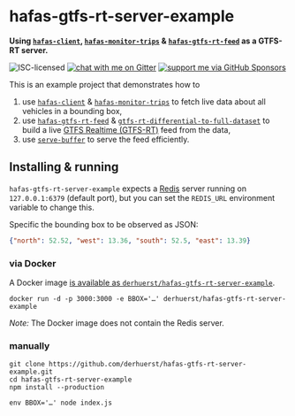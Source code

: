 # hafas-gtfs-rt-server-example

**Using [`hafas-client`](https://github.com/public-transport/hafas-client), [`hafas-monitor-trips`](https://github.com/derhuerst/hafas-monitor-trips) & [`hafas-gtfs-rt-feed`](https://github.com/derhuerst/hafas-gtfs-rt-feed) as a GTFS-RT server.**

![ISC-licensed](https://img.shields.io/github/license/derhuerst/hafas-gtfs-rt-server-example.svg)
[![chat with me on Gitter](https://img.shields.io/badge/chat%20with%20me-on%20gitter-512e92.svg)](https://gitter.im/derhuerst)
[![support me via GitHub Sponsors](https://img.shields.io/badge/support%20me-donate-fa7664.svg)](https://github.com/sponsors/derhuerst)

This is an example project that demonstrates how to

1. use [`hafas-client`](https://github.com/public-transport/hafas-client) & [`hafas-monitor-trips`](https://github.com/derhuerst/hafas-monitor-trips) to fetch live data about all vehicles in a bounding box,
2. use [`hafas-gtfs-rt-feed`](https://github.com/derhuerst/hafas-gtfs-rt-feed) & [`gtfs-rt-differential-to-full-dataset`](https://github.com/derhuerst/gtfs-rt-differential-to-full-dataset) to build a live [GTFS Realtime (GTFS-RT)](https://developers.google.com/transit/gtfs-realtime/) feed from the data,
3. use [`serve-buffer`](https://github.com/derhuerst/serve-buffer) to serve the feed efficiently.


## Installing & running

`hafas-gtfs-rt-server-example` expects a [Redis](https://redis.io/) server running on `127.0.0.1:6379` (default port), but you can set the `REDIS_URL` environment variable to change this.

Specific the bounding box to be observed as JSON:

```json
{"north": 52.52, "west": 13.36, "south": 52.5, "east": 13.39}
```

### via Docker

A Docker image [is available as `derhuerst/hafas-gtfs-rt-server-example`](https://hub.docker.com/r/derhuerst/hafas-gtfs-rt-server-example).

```shell
docker run -d -p 3000:3000 -e BBOX='…' derhuerst/hafas-gtfs-rt-server-example
```

*Note:* The Docker image does not contain the Redis server.

### manually

```shell
git clone https://github.com/derhuerst/hafas-gtfs-rt-server-example.git
cd hafas-gtfs-rt-server-example
npm install --production

env BBOX='…' node index.js
```
